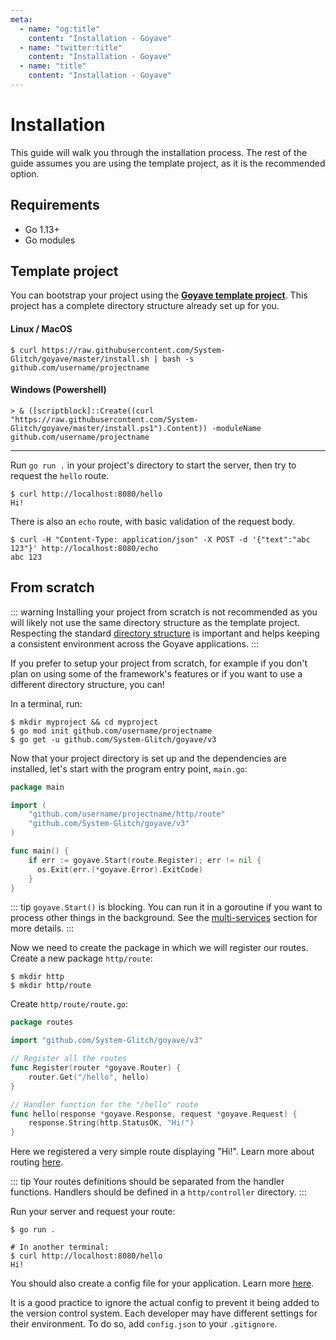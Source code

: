 ```yaml
---
meta:
  - name: "og:title"
    content: "Installation - Goyave"
  - name: "twitter:title"
    content: "Installation - Goyave"
  - name: "title"
    content: "Installation - Goyave"
---
```


# Installation

This guide will walk you through the installation process. The rest of the guide assumes you are using the template project, as it is the recommended option.

## Requirements

- Go 1.13+
- Go modules

## Template project

You can bootstrap your project using the **[Goyave template project](https://github.com/System-Glitch/goyave-template)**. This project has a complete directory structure already set up for you.

#### Linux / MacOS

```
$ curl https://raw.githubusercontent.com/System-Glitch/goyave/master/install.sh | bash -s github.com/username/projectname
```

#### Windows (Powershell)

```
> & ([scriptblock]::Create((curl "https://raw.githubusercontent.com/System-Glitch/goyave/master/install.ps1").Content)) -moduleName github.com/username/projectname
```

---

Run `go run .` in your project's directory to start the server, then try to request the `hello` route.
```
$ curl http://localhost:8080/hello
Hi!
```

There is also an `echo` route, with basic validation of the request body.
```
$ curl -H "Content-Type: application/json" -X POST -d '{"text":"abc 123"}' http://localhost:8080/echo
abc 123
```

## From scratch

::: warning
Installing your project from scratch is not recommended as you will likely not use the same directory structure as the template project. Respecting the standard [directory structure](./architecture-concepts.html#directory-structure) is important and helps keeping a consistent environment across the Goyave applications.
:::

If you prefer to setup your project from scratch, for example if you don't plan on using some of the framework's features or if you want to use a different directory structure, you can!

In a terminal, run:
```
$ mkdir myproject && cd myproject
$ go mod init github.com/username/projectname
$ go get -u github.com/System-Glitch/goyave/v3
```

Now that your project directory is set up and the dependencies are installed, let's start with the program entry point, `main.go`:
``` go
package main

import (
    "github.com/username/projectname/http/route"
    "github.com/System-Glitch/goyave/v3"
)

func main() {
    if err := goyave.Start(route.Register); err != nil {
      os.Exit(err.(*goyave.Error).ExitCode)
    }
}
```

::: tip
`goyave.Start()` is blocking. You can run it in a goroutine if you want to process other things in the background. See the [multi-services](./advanced/multi-services.html) section for more details.
:::

Now we need to create the package in which we will register our routes. Create a new package `http/route`:
```
$ mkdir http
$ mkdir http/route
```

Create `http/route/route.go`:
``` go
package routes

import "github.com/System-Glitch/goyave/v3"

// Register all the routes
func Register(router *goyave.Router) {
	router.Get("/hello", hello)
}

// Handler function for the "/hello" route
func hello(response *goyave.Response, request *goyave.Request) {
	response.String(http.StatusOK, "Hi!")
}
```

Here we registered a very simple route displaying "Hi!". Learn more about routing [here](./basics/routing.html).

::: tip
Your routes definitions should be separated from the handler functions. Handlers should be defined in a `http/controller` directory.
:::

Run your server and request your route:
```
$ go run .

# In another terminal:
$ curl http://localhost:8080/hello
Hi!
```

You should also create a config file for your application. Learn more [here](./configuration.html).

It is a good practice to ignore the actual config to prevent it being added to the version control system. Each developer may have different settings for their environment. To do so, add `config.json` to your `.gitignore`.
